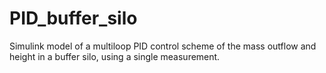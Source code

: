 # PID_buffer_silo
Simulink model of a multiloop PID control scheme of the mass outflow and height in a buffer silo, using a single measurement.

